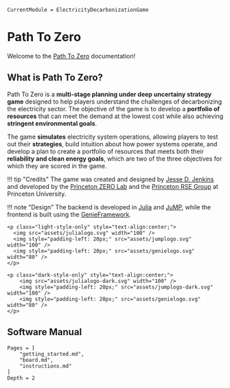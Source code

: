 ```@meta
CurrentModule = ElectricityDecarbonizationGame
```

# Path To Zero

Welcome to the [Path To Zero](https://github.com/PrincetonZEROLab/Path-to-Zero) documentation!

## What is Path To Zero?
Path To Zero is a **multi-stage planning under deep uncertainy strategy game** designed to help players understand the challenges of decarbonizing the electricity sector. The objective of the game is to develop a **portfolio of resources** that can meet the demand at the lowest cost while also achieving **stringent environmental goals**. 

The game **simulates** electricity system operations, allowing players to test out their **strategies**, build intuition about how power systems operate, and develop a plan to create a portfolio of resources that meets both their **reliability and clean energy goals**, which are two of the three objectives for which they are scored in the game.

!!! tip "Credits"
    The game was created and designed by [Jesse D. Jenkins](https://mae.princeton.edu/people/faculty/jenkins) and developed by the [Princeton ZERO Lab](https://mae.princeton.edu/people/faculty/jenkins) and the [Princeton RSE Group](https://researchcomputing.princeton.edu/services/research-software-engineering) at Princeton University.

!!! note "Design"
    The backend is developed in [Julia](http://julialang.org/) and [JuMP](http://jump.dev/), while the frontend is built using the [GenieFramework](https://genieframework.com/).



```@raw html
<p class="light-style-only" style="text-align:center;">
  <img src="assets/julialogo.svg" width="100" />
  <img style="padding-left: 20px;" src="assets/jumplogo.svg" width="100" /> 
  <img style="padding-left: 20px;" src="assets/genielogo.svg" width="80" />
</p>
```
    
```@raw html
<p class="dark-style-only" style="text-align:center;">
    <img src="assets/julialogo-dark.svg" width="100" />
    <img style="padding-left: 20px;" src="assets/jumplogo-dark.svg" width="100" />
    <img style="padding-left: 20px;" src="assets/genielogo.svg" width="80" />
</p>
```

## Software Manual

```@contents
Pages = [
    "getting_started.md",
    "board.md",
    "instructions.md"
]
Depth = 2
```
